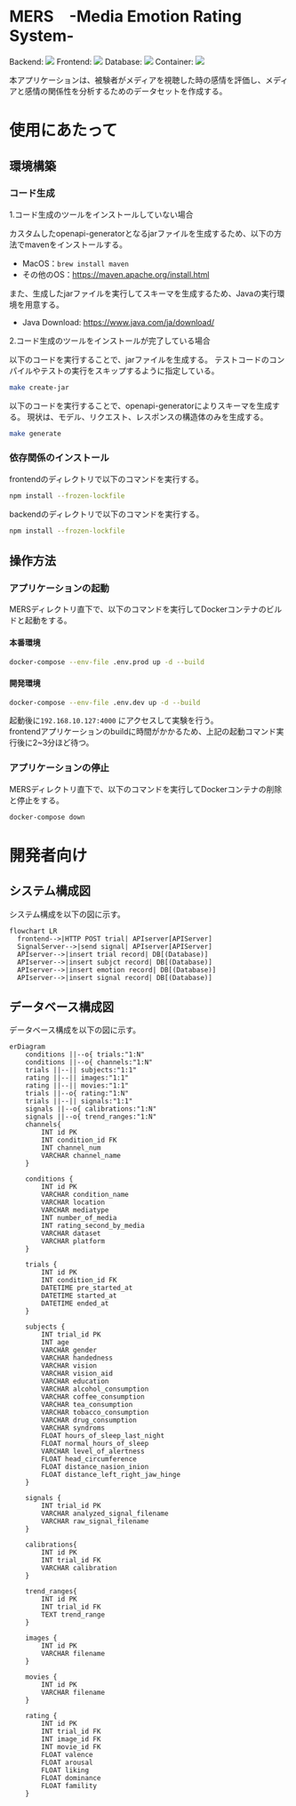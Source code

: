 # MERS　-Media Emotion Rating System-
Backend: <img src="https://img.shields.io/badge/-Go-76E1FE.svg?logo=go&style=plastic"> Frontend: <img src="https://img.shields.io/badge/-React-61DAFB.svg?logo=react&style=plastic">
Database: <img src="https://img.shields.io/badge/-Mysql-4479A1.svg?logo=mysql&style=plastic">
Container: <img src="https://img.shields.io/badge/-Docker-1488C6.svg?logo=docker&style=plastic">

本アプリケーションは、被験者がメディアを視聴した時の感情を評価し、メディアと感情の関係性を分析するためのデータセットを作成する。

# 使用にあたって
## 環境構築
### コード生成
1.コード生成のツールをインストールしていない場合

カスタムしたopenapi-generatorとなるjarファイルを生成するため、以下の方法でmavenをインストールする。
- MacOS：`brew install maven`  
- その他のOS：https://maven.apache.org/install.html

また、生成したjarファイルを実行してスキーマを生成するため、Javaの実行環境を用意する。  
- Java Download: https://www.java.com/ja/download/


2.コード生成のツールをインストールが完了している場合

以下のコードを実行することで、jarファイルを生成する。
テストコードのコンパイルやテストの実行をスキップするように指定している。  
```bash
make create-jar
```

以下のコードを実行することで、openapi-generatorによりスキーマを生成する。
現状は、モデル、リクエスト、レスポンスの構造体のみを生成する。  
```bash
make generate
```

### 依存関係のインストール
frontendのディレクトリで以下のコマンドを実行する。
```bash
npm install --frozen-lockfile
```

backendのディレクトリで以下のコマンドを実行する。
```bash
npm install --frozen-lockfile
```

## 操作方法
### アプリケーションの起動
MERSディレクトリ直下で、以下のコマンドを実行してDockerコンテナのビルドと起動をする。
#### 本番環境
```bash
docker-compose --env-file .env.prod up -d --build
```

#### 開発環境
```bash
docker-compose --env-file .env.dev up -d --build
```

起動後に`192.168.10.127:4000` にアクセスして実験を行う。  
frontendアプリケーションのbuildに時間がかかるため、上記の起動コマンド実行後に2~3分ほど待つ。

### アプリケーションの停止
MERSディレクトリ直下で、以下のコマンドを実行してDockerコンテナの削除と停止をする。
```bash
docker-compose down
```

# 開発者向け
## システム構成図
システム構成を以下の図に示す。
```mermaid
flowchart LR
  frontend-->|HTTP POST trial| APIserver[APIServer]
  SignalServer-->|send signal| APIserver[APIServer]
  APIserver-->|insert trial record| DB[(Database)]
  APIserver-->|insert subjct record| DB[(Database)]
  APIserver-->|insert emotion record| DB[(Database)]
  APIserver-->|insert signal record| DB[(Database)]
```

## データベース構成図
データベース構成を以下の図に示す。
```mermaid
erDiagram
    conditions ||--o{ trials:"1:N"
    conditions ||--o{ channels:"1:N"
    trials ||--|| subjects:"1:1"
    rating ||--|| images:"1:1"
    rating ||--|| movies:"1:1"
    trials ||--o{ rating:"1:N"
    trials ||--|| signals:"1:1"
    signals ||--o{ calibrations:"1:N"
    signals ||--o{ trend_ranges:"1:N"
    channels{
        INT id PK
        INT condition_id FK
        INT channel_num
        VARCHAR channel_name
    }

    conditions {
        INT id PK  
        VARCHAR condition_name         
        VARCHAR location
        VARCHAR mediatype
        INT number_of_media    
        INT rating_second_by_media
        VARCHAR dataset
        VARCHAR platform
    }

    trials {
        INT id PK
        INT condition_id FK
        DATETIME pre_started_at
        DATETIME started_at
        DATETIME ended_at
    }

    subjects {
        INT trial_id PK
        INT age
        VARCHAR gender
        VARCHAR handedness
        VARCHAR vision
        VARCHAR vision_aid
        VARCHAR education
        VARCHAR alcohol_consumption
        VARCHAR coffee_consumption
        VARCHAR tea_consumption
        VARCHAR tobacco_consumption
        VARCHAR drug_consumption
        VARCHAR syndroms
        FLOAT hours_of_sleep_last_night
        FLOAT normal_hours_of_sleep
        VARCHAR level_of_alertness
        FLOAT head_circumference
        FLOAT distance_nasion_inion
        FLOAT distance_left_right_jaw_hinge
    }

    signals {
        INT trial_id PK
        VARCHAR analyzed_signal_filename
        VARCHAR raw_signal_filename
    }

    calibrations{
        INT id PK
        INT trial_id FK
        VARCHAR calibration
    }

    trend_ranges{
        INT id PK
        INT trial_id FK
        TEXT trend_range
    }

    images {
        INT id PK
        VARCHAR filename
    }

    movies {
        INT id PK
        VARCHAR filename
    }

    rating {
        INT id PK
        INT trial_id FK
        INT image_id FK
        INT movie_id FK
        FLOAT valence
        FLOAT arousal
        FLOAT liking
        FLOAT dominance
        FLOAT famility
    }
```
